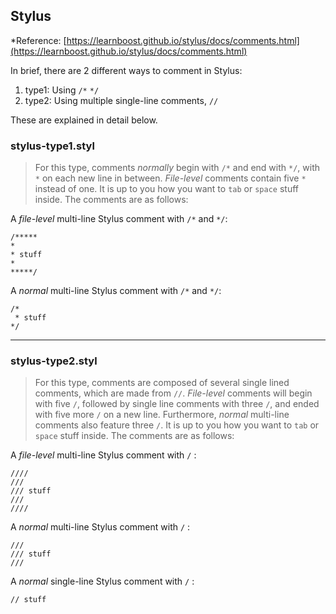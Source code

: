 ## Stylus
*Reference: [https://learnboost.github.io/stylus/docs/comments.html](https://learnboost.github.io/stylus/docs/comments.html)

In brief, there are 2 different ways to comment in Stylus:

1. type1: Using `/*` `*/`
2. type2: Using multiple single-line comments, `//`

These are explained in detail below.

### stylus-type1.styl
> For this type, comments *normally* begin with `/*` and end with `*/`, with `*` on each new line in between. *File-level* comments contain five `*` instead of one. It is up to you how you want to `tab` or `space` stuff inside. The comments are as follows:

A *file-level* multi-line Stylus comment with `/*` and `*/`:

	/*****
	*
	* stuff
	*
	*****/

A *normal* multi-line Stylus comment with `/*` and `*/`:

	/*
	 * stuff
	*/

----------------------------------
### stylus-type2.styl
> For this type, comments are composed of several single lined comments, which are made from `//`. *File-level* comments will begin with five `/`, followed by  single line comments with three `/`, and ended with five more `/` on a new line. Furthermore, *normal* multi-line comments also feature three `/`. It is up to you how you want to `tab` or `space` stuff inside. The comments are as follows:

A *file-level* multi-line Stylus comment with `/` :

	////
	///
	/// stuff
	///
	////

A *normal* multi-line Stylus comment with `/` :

	///
	/// stuff
	///

A *normal* single-line Stylus comment with `/` :

	// stuff
